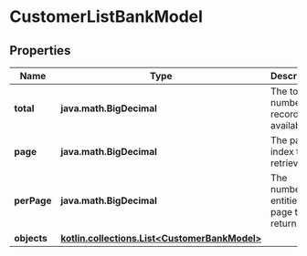 
# CustomerListBankModel

## Properties
Name | Type | Description | Notes
------------ | ------------- | ------------- | -------------
**total** | **java.math.BigDecimal** | The total number of records available. | 
**page** | **java.math.BigDecimal** | The page index to retrieve. | 
**perPage** | **java.math.BigDecimal** | The number of entities per page to return. | 
**objects** | [**kotlin.collections.List&lt;CustomerBankModel&gt;**](CustomerBankModel.md) |  | 



